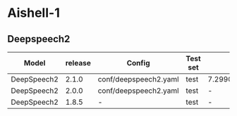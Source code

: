 # Aishell-1

## Deepspeech2

| Model | release | Config | Test set | Loss | CER |  
| --- | --- | --- | --- | --- | --- |  
| DeepSpeech2 | 2.1.0 | conf/deepspeech2.yaml | test | 7.299022197723389 | 0.078671 |  
| DeepSpeech2 | 2.0.0 | conf/deepspeech2.yaml | test | - | 0.078977 |  
| DeepSpeech2 | 1.8.5 | - | test | - | 0.080447 |  
